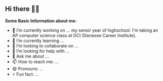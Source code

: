 ## Hi there 👋😃

__Some Basic Information about me:__

- 🔭 I’m currently working on ... my senoir year of highschool. I'm taking an AP computer science class at GCI (Genesee Career Institute).
- 🌱 I’m currently learning ...
- 👯 I’m looking to collaborate on ...
- 🤔 I’m looking for help with ...
- 💬 Ask me about ...
- 📫 How to reach me: ...
- 😄 Pronouns: ...
- ⚡ Fun fact: ...

<!--
**05charmane/05charmane** is a ✨ _special_ ✨ repository because its `README.md` (this file) appears on your GitHub profile.

-->

